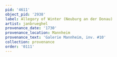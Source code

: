 ```yaml
---
pid: '4611'
object_pid: '2938'
label: Allegory of Winter (Neuburg an der Donau)
artist: janbrueghel
provenance_date: '1730'
provenance_location: Mannheim
provenance_text: 'Galerie Mannheim, inv. #10'
collection: provenance
order: '0111'
---
```

